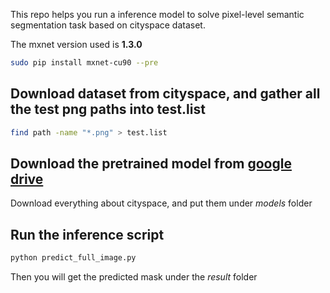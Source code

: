 This repo helps you run a inference model to solve  pixel-level semantic segmentation task based on cityspace dataset.

The mxnet version used is **1.3.0**
```bash
sudo pip install mxnet-cu90 --pre
```


## Download dataset from cityspace, and gather all the test png paths into test.list
```bash
find path -name "*.png" > test.list
```

## Download the pretrained model from [google drive](https://drive.google.com/drive/folders/0B72xLTlRb0SoREhISlhibFZTRmM)
Download everything about cityspace, and put them under *models* folder  
 
  
## Run the inference script 
```python
python predict_full_image.py
```

Then you will get the predicted mask under the *result* folder  
